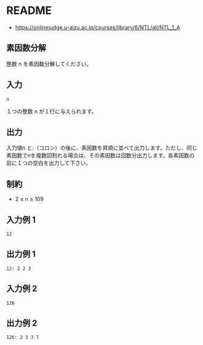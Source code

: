 # README
- <https://onlinejudge.u-aizu.ac.jp/courses/library/6/NTL/all/NTL_1_A>
## 素因数分解
整数 n を素因数分解してください。
## 入力
```
n
```

１つの整数 n が１行に与えられます。
## 出力
入力値n と:（コロン）の後に、素因数を昇順に並べて出力します。ただし、同じ素因数でnを複数回割れる場合は、その素因数は回数分出力します。各素因数の前に１つの空白を出力して下さい。
## 制約
- 2 ≤ n ≤ 109
## 入力例 1
```
12
```
## 出力例 1
```
12: 2 2 3
```
## 入力例 2
```
126
```
## 出力例 2
```
126: 2 3 3 7
```
